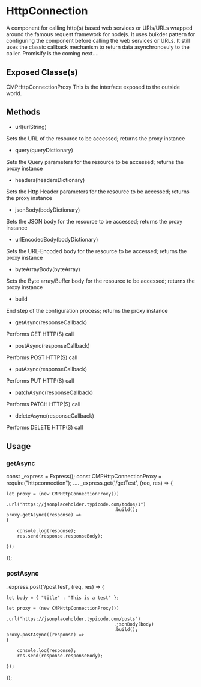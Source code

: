 # HttpConnection
A component for calling http(s) based web services or URIs/URLs wrapped around the famous request framework for nodejs.
It uses buikder pattern for configuring the component before calling the web services or URLs.
It still uses the classic callback mechanism to return data asynchronosuly to the caller. Promisify is the coming next....

## Exposed Classe(s)
CMPHttpConnectionProxy
This is the interface exposed to the outside world.

## Methods

- url(urlString)

Sets the URL of the resource to be accessed; returns the proxy instance 

- query(queryDictionary)

Sets the Query parameters for the resource to be accessed; returns the proxy instance 

- headers(headersDictionary)

Sets the Http Header parameters for the resource to be accessed; returns the proxy instance 

- jsonBody(bodyDictionary)

Sets the JSON body for the resource to be accessed; returns the proxy instance 

- urlEncodedBody(bodyDictionary)

Sets the URL-Encoded body for the resource to be accessed; returns the proxy instance 

- byteArrayBody(byteArray)

Sets the Byte array/Buffer body for the resource to be accessed; returns the proxy instance 

- build

End step of the configuration process; returns the proxy instance 

- getAsync(responseCallback)

Performs GET HTTP(S) call 

- postAsync(responseCallback)

Performs POST HTTP(S) call 

- putAsync(responseCallback)

Performs PUT HTTP(S) call 

- patchAsync(responseCallback)

Performs PATCH HTTP(S) call 

- deleteAsync(responseCallback)

Performs DELETE HTTP(S) call

## Usage

### getAsync

const _express = Express();
const CMPHttpConnectionProxy = require("httpconnection");
....
_express.get('/getTest', (req, res) =>
{

    let proxy = (new CMPHttpConnectionProxy())
                                            .url("https://jsonplaceholder.typicode.com/todos/1")
                                            .build();
    proxy.getAsync((response) =>
    {

        console.log(response);
        res.send(response.responseBody);    

    });

});

### postAsync

_express.post('/postTest', (req, res) =>
{

    let body = { "title" : "This is a test" };

    let proxy = (new CMPHttpConnectionProxy())
                                            .url("https://jsonplaceholder.typicode.com/posts")
                                            .jsonBody(body)
                                            .build();
    proxy.postAsync((response) =>
    {

        console.log(response);
        res.send(response.responseBody);    

    });
});
